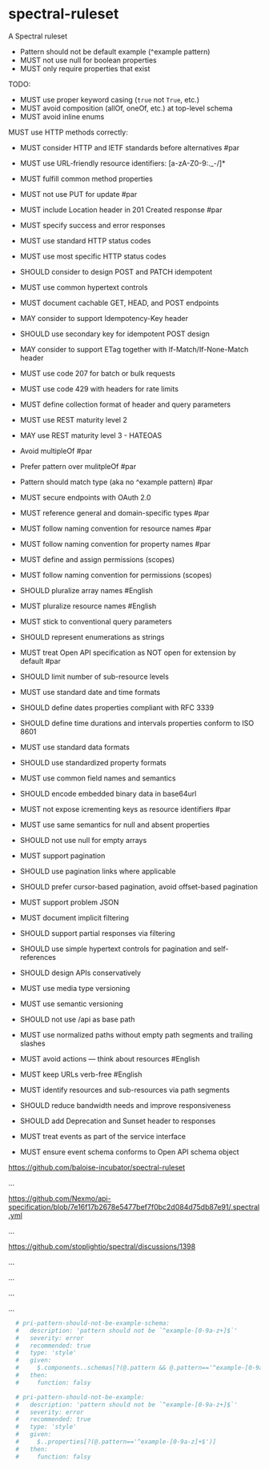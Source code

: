 # spectral-ruleset

A Spectral ruleset

- Pattern should not be default example  (^example pattern)
- MUST not use null for boolean properties
- MUST only require properties that exist

TODO:
- MUST use proper keyword casing (`true` not `True`, etc.)
- MUST avoid composition (allOf, oneOf, etc.) at top-level schema
- MUST avoid inline enums

MUST use HTTP methods correctly:
- MUST consider HTTP and IETF standards before alternatives #par
- MUST use URL-friendly resource identifiers: [a-zA-Z0-9:._-/]*
- MUST fulfill common method properties
- MUST not use PUT for update #par
- MUST include Location header in 201 Created response #par
- MUST specify success and error responses
- MUST use standard HTTP status codes
- MUST use most specific HTTP status codes
- SHOULD consider to design POST and PATCH idempotent
- MUST use common hypertext controls
- MUST document cachable GET, HEAD, and POST endpoints
- MAY consider to support Idempotency-Key header
- SHOULD use secondary key for idempotent POST design
- MAY consider to support ETag together with If-Match/If-None-Match  header
- MUST use code 207 for batch or bulk requests
- MUST use code 429 with headers for rate limits
- MUST define collection format of header and query parameters
- MUST use REST maturity level 2
- MAY use REST maturity level 3 - HATEOAS

- Avoid multipleOf #par
- Prefer pattern over mulitpleOf #par
- Pattern should match type (aka no ^example pattern) #par
- MUST secure endpoints with OAuth 2.0
- MUST reference general and domain-specific types #par
- MUST follow naming convention for resource names #par
- MUST follow naming convention for property names #par
- MUST define and assign permissions (scopes)
- MUST follow naming convention for permissions (scopes)
- SHOULD pluralize array names #English
- MUST pluralize resource names #English
- MUST stick to conventional query parameters
- SHOULD represent enumerations as strings
- MUST treat Open API specification as NOT open for extension by default #par
- SHOULD limit number of sub-resource levels
- MUST use standard date and time formats
- SHOULD define dates properties compliant with RFC 3339
- SHOULD define time durations and intervals properties conform to ISO 8601
- MUST use standard data formats
- SHOULD use standardized property formats
- MUST use common field names and semantics
- SHOULD encode embedded binary data in base64url
- MUST not expose icrementing keys as resource identifiers #par
- MUST use same semantics for null and absent properties
- SHOULD not use null for empty arrays
- MUST support pagination
- SHOULD use pagination links where applicable
- SHOULD prefer cursor-based pagination, avoid offset-based pagination
- MUST support problem JSON
- MUST document implicit filtering
- SHOULD support partial responses via filtering
- SHOULD use simple hypertext controls for pagination and self-references
- SHOULD design APIs conservatively
- MUST use media type versioning
- MUST use semantic versioning
- SHOULD not use /api as base path
- MUST use normalized paths without empty path segments and trailing slashes
- MUST avoid actions — think about resources #English
- MUST keep URLs verb-free #English
- MUST identify resources and sub-resources via path segments
- SHOULD reduce bandwidth needs and improve responsiveness
- SHOULD add Deprecation and Sunset header to responses
- MUST treat events as part of the service interface
- MUST ensure event schema conforms to Open API schema object


https://github.com/baloise-incubator/spectral-ruleset

...

https://github.com/Nexmo/api-specification/blob/7e16f17b2678e5477bef7f0bc2d084d75db87e91/.spectral.yml

...

https://github.com/stoplightio/spectral/discussions/1398

...


...

...


...
```yaml
  # pri-pattern-should-not-be-example-schema:
  #   description: 'pattern should not be `^example-[0-9a-z+]$`'
  #   severity: error
  #   recommended: true
  #   type: 'style'
  #   given:
  #     $.components..schemas[?(@.pattern && @.pattern=='^example-[0-9a-z]+$')]
  #   then:
  #     function: falsy

  # pri-pattern-should-not-be-example:
  #   description: 'pattern should not be `^example-[0-9a-z+]$`'
  #   severity: error
  #   recommended: true
  #   type: 'style'
  #   given:
  #     $..properties[?(@.pattern=='^example-[0-9a-z]+$')]
  #   then:
  #     function: falsy
```
